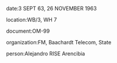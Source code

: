 date:3 SEPT 63, 26 NOVEMBER 1963

location:WB/3, WH 7

document:OM-99

organization:FM, Baachardt Telecom, State

person:Alejandro RISE Arencibia


